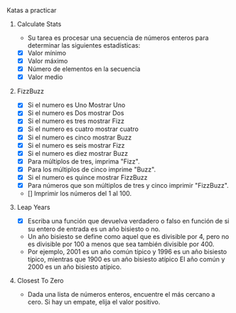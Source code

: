 ﻿Katas a practicar

1. Calculate Stats
    * Su tarea es procesar una secuencia de números enteros para determinar las siguientes estadísticas:

    - [x] Valor mínimo
    - [x] Valor máximo
    - [x] Número de elementos en la secuencia
    - [x] Valor medio
2. FizzBuzz
    - [x] Si el numero es Uno Mostrar Uno
    - [x] Si el numero es Dos mostrar Dos
    - [x] Si el numero es tres mostrar Fizz
    - [x] Si el numero es cuatro mostrar cuatro
    - [x] Si el numero es cinco mostrar Buzz
    - [x] Si el numero es seis mostrar Fizz
    - [x] Si el numero es diez mostrar Buzz
    - [x] Para múltiplos de tres, imprima "Fizz".
    - [x] Para los múltiplos de cinco imprime "Buzz".
    - [x] Si el numero es quince mostrar FizzBuzz
    - [x] Para números que son múltiplos de tres y cinco imprimir "FizzBuzz".
    - [] Imprimir los números del 1 al 100.
3. Leap Years
    - [x] Escriba una función que devuelva verdadero o falso en función de si su entero de entrada es un año bisiesto o
      no.

    * Un año bisiesto se define como aquel que es divisible por 4, pero no es divisible por 100 a menos que sea también
      divisible por 400.
    * Por ejemplo, 2001 es un año común típico y 1996 es un año bisiesto típico, mientras que 1900 es un año bisiesto
      atípico El año común y 2000 es un año bisiesto atípico.
4. Closest To Zero
    * Dada una lista de números enteros, encuentre el más cercano a cero. Si hay un empate, elija el valor positivo.